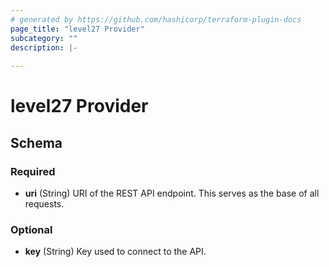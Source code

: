```yaml
---
# generated by https://github.com/hashicorp/terraform-plugin-docs
page_title: "level27 Provider"
subcategory: ""
description: |-
  
---
```


# level27 Provider





<!-- schema generated by tfplugindocs -->
## Schema

### Required

- **uri** (String) URI of the REST API endpoint. This serves as the base of all requests.

### Optional

- **key** (String) Key used to connect to the API.

